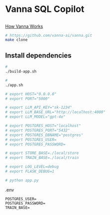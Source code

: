 # Vanna SQL Copilot

##

[How Vanna Works](https://vanna.ai/docs/)

```bash
# https://github.com/vanna-ai/vanna.git
make clone
```

## Install dependencies

```bash
#
./build-app.sh

#
./app.sh

# export HOST="0.0.0.0"
# export PORT="5000"

# export LLM_API_KEY="sk-1234"
# export LLM_BASE_URL="http://localhost:4000"
# export LLM_MODEL="gpt-4o"

# export POSTGRES_HOST="localhost"
# export POSTGRES_PORT="5432"
# export POSTGRES_DBNAME="postgres"
# export POSTGRES_USER=
# export POSTGRES_PASSWORD=

# export STORE_BASE=./local/store
# export TRAIN_BASE=./local/train

# export LOG_LEVEL=debug
# export FLASK_DEBUG=1

# python app.py
```

.env

```text
POSTGRES_USER=
POSTGRES_PASSWORD=
TRAIN_BASE=
```
